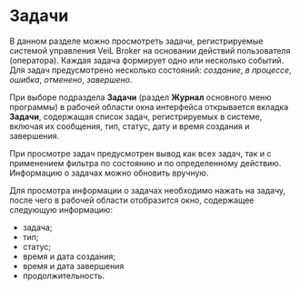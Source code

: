 # Задачи

В данном разделе можно просмотреть задачи, регистрируемые системой управления VeiL Broker на основании 
действий пользователя (оператора). Каждая задача формирует одно или несколько событий. 
Для задач предусмотрено несколько состояний: *создание*, *в процессе*, *ошибка*, *отменено*, *завершено*.

При выборе подраздела **Задачи** (раздел **Журнал** основного меню программы) в рабочей области 
окна интерфейса открывается вкладка **Задачи**, содержащая список задач, регистрируемых в системе, 
включая их сообщения, тип, статус, дату и время создания и завершения. 

При просмотре задач предусмотрен вывод как всех задач, так и с применением фильтра по 
состоянию и по определенному действию. Информацию о задачах можно обновить вручную.

Для просмотра информации о задачах необходимо нажать на задачу, после чего в рабочей области 
отобразится окно, содержащее следующую информацию:

- задача;
- тип;
- статус;
- время и дата создания;
- время и дата завершения
- продолжительность.
